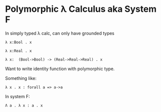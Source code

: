 # Polymorphic λ Calculus aka System F

In simply typed λ calc, can only have grounded types

    λ x:Bool . x

    λ x:Real . x

    λ x:  (Bool->Bool) -> (Real->Real->Real) . x

Want to write identity function with polymorphic type.

Something like:

    λ x . x : forall a => a->a

In system F:

    Λ a . λ x : a . x
